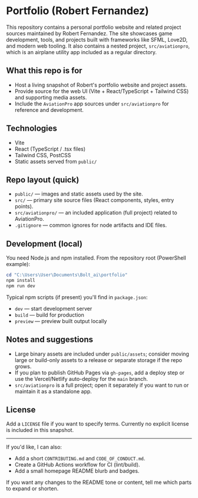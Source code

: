 # Portfolio (Robert Fernandez)

This repository contains a personal portfolio website and related project sources maintained by Robert Fernandez. The site showcases game development, tools, and projects built with frameworks like SFML, Love2D, and modern web tooling. It also contains a nested project, `src/aviationpro`, which is an airplane utility app included as a regular directory.

## What this repo is for

- Host a living snapshot of Robert's portfolio website and project assets.
- Provide source for the web UI (Vite + React/TypeScript + Tailwind CSS) and supporting media assets.
- Include the `AviationPro` app sources under `src/aviationpro` for reference and development.

## Technologies

- Vite
- React (TypeScript / .tsx files)
- Tailwind CSS, PostCSS
- Static assets served from `public/`

## Repo layout (quick)

- `public/` — images and static assets used by the site.
- `src/` — primary site source files (React components, styles, entry points).
- `src/aviationpro/` — an included application (full project) related to AviationPro.
- `.gitignore` — common ignores for node artifacts and IDE files.

## Development (local)

You need Node.js and npm installed. From the repository root (PowerShell example):

```powershell
cd "C:\Users\User\Documents\Bolt_ai\portfolio"
npm install
npm run dev
```

Typical npm scripts (if present) you'll find in `package.json`:
- `dev` — start development server
- `build` — build for production
- `preview` — preview built output locally

## Notes and suggestions

- Large binary assets are included under `public/assets`; consider moving large or build-only assets to a release or separate storage if the repo grows.
- If you plan to publish GitHub Pages via `gh-pages`, add a deploy step or use the Vercel/Netlify auto-deploy for the `main` branch.
- `src/aviationpro` is a full project; open it separately if you want to run or maintain it as a standalone app.

## License

Add a `LICENSE` file if you want to specify terms. Currently no explicit license is included in this snapshot.

---

If you'd like, I can also:
- Add a short `CONTRIBUTING.md` and `CODE_OF_CONDUCT.md`.
- Create a GitHub Actions workflow for CI (lint/build).
- Add a small homepage README blurb and badges.

If you want any changes to the README tone or content, tell me which parts to expand or shorten.
